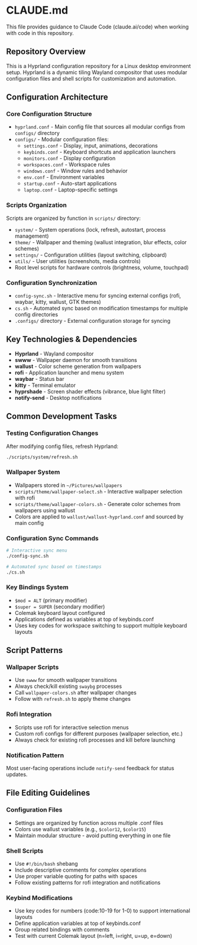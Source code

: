 # CLAUDE.md

This file provides guidance to Claude Code (claude.ai/code) when working with code in this repository.

## Repository Overview

This is a Hyprland configuration repository for a Linux desktop environment setup. Hyprland is a dynamic tiling Wayland compositor that uses modular configuration files and shell scripts for customization and automation.

## Configuration Architecture

### Core Configuration Structure
- `hyprland.conf` - Main config file that sources all modular configs from `configs/` directory
- `configs/` - Modular configuration files:
  - `settings.conf` - Display, input, animations, decorations
  - `keybinds.conf` - Keyboard shortcuts and application launchers
  - `monitors.conf` - Display configuration
  - `workspaces.conf` - Workspace rules
  - `windows.conf` - Window rules and behavior
  - `env.conf` - Environment variables
  - `startup.conf` - Auto-start applications
  - `laptop.conf` - Laptop-specific settings

### Scripts Organization
Scripts are organized by function in `scripts/` directory:
- `system/` - System operations (lock, refresh, autostart, process management)
- `theme/` - Wallpaper and theming (wallust integration, blur effects, color schemes)
- `settings/` - Configuration utilities (layout switching, clipboard)
- `utils/` - User utilities (screenshots, media controls)
- Root level scripts for hardware controls (brightness, volume, touchpad)

### Configuration Synchronization
- `config-sync.sh` - Interactive menu for syncing external configs (rofi, waybar, kitty, wallust, GTK themes)
- `cs.sh` - Automated sync based on modification timestamps for multiple config directories
- `.configs/` directory - External configuration storage for syncing

## Key Technologies & Dependencies

- **Hyprland** - Wayland compositor
- **swww** - Wallpaper daemon for smooth transitions
- **wallust** - Color scheme generation from wallpapers
- **rofi** - Application launcher and menu system
- **waybar** - Status bar
- **kitty** - Terminal emulator
- **hyprshade** - Screen shader effects (vibrance, blue light filter)
- **notify-send** - Desktop notifications

## Common Development Tasks

### Testing Configuration Changes
After modifying config files, refresh Hyprland:
```bash
./scripts/system/refresh.sh
```

### Wallpaper System
- Wallpapers stored in `~/Pictures/wallpapers`
- `scripts/theme/wallpaper-select.sh` - Interactive wallpaper selection with rofi
- `scripts/theme/wallpaper-colors.sh` - Generate color schemes from wallpapers using wallust
- Colors are applied to `wallust/wallust-hyprland.conf` and sourced by main config

### Configuration Sync Commands
```bash
# Interactive sync menu
./config-sync.sh

# Automated sync based on timestamps
./cs.sh
```

### Key Bindings System
- `$mod = ALT` (primary modifier)
- `$super = SUPER` (secondary modifier)
- Colemak keyboard layout configured
- Applications defined as variables at top of keybinds.conf
- Uses key codes for workspace switching to support multiple keyboard layouts

## Script Patterns

### Wallpaper Scripts
- Use `swww` for smooth wallpaper transitions
- Always check/kill existing `swaybg` processes
- Call `wallpaper-colors.sh` after wallpaper changes
- Follow with `refresh.sh` to apply theme changes

### Rofi Integration
- Scripts use rofi for interactive selection menus
- Custom rofi configs for different purposes (wallpaper selection, etc.)
- Always check for existing rofi processes and kill before launching

### Notification Pattern
Most user-facing operations include `notify-send` feedback for status updates.

## File Editing Guidelines

### Configuration Files
- Settings are organized by function across multiple .conf files
- Colors use wallust variables (e.g., `$color12`, `$color15`)
- Maintain modular structure - avoid putting everything in one file

### Shell Scripts
- Use `#!/bin/bash` shebang
- Include descriptive comments for complex operations
- Use proper variable quoting for paths with spaces
- Follow existing patterns for rofi integration and notifications

### Keybind Modifications
- Use key codes for numbers (code:10-19 for 1-0) to support international layouts
- Define application variables at top of keybinds.conf
- Group related bindings with comments
- Test with current Colemak layout (n=left, i=right, u=up, e=down)